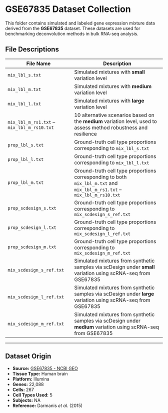 # GSE67835 Dataset Collection

This folder contains simulated and labeled gene expression mixture data derived from the **GSE67835** dataset. These datasets are used for benchmarking deconvolution methods in bulk RNA-seq analysis.

## File Descriptions

| File Name                                 | Description                                                                 |
|------------------------------------------|-----------------------------------------------------------------------------|
| `mix_lbl_s.txt`                          | Simulated mixtures with **small** variation level                           |
| `mix_lbl_m.txt`                          | Simulated mixtures with **medium** variation level                          |
| `mix_lbl_l.txt`                          | Simulated mixtures with **large** variation level                           |
| `mix_lbl_m_rs1.txt` – `mix_lbl_m_rs10.txt` | 10 alternative scenarios based on the **medium** variation level, used to assess method robustness and resilience |
| `prop_lbl_s.txt`                         | Ground-truth cell type proportions corresponding to `mix_lbl_s.txt`         |
| `prop_lbl_l.txt`                         | Ground-truth cell type proportions corresponding to `mix_lbl_l.txt`         |
| `prop_lbl_m.txt`                         | Ground-truth cell type proportions corresponding to both `mix_lbl_m.txt` and `mix_lbl_m_rs1.txt` – `mix_lbl_m_rs10.txt` |
| `prop_scdesign_s.txt`                         | Ground-truth cell type proportions corresponding to `mix_scdesign_s_ref.txt`         |
| `prop_scdesign_l.txt`                         | Ground-truth cell type proportions corresponding to `mix_scdesign_l_ref.txt`         |
| `prop_scdesign_m.txt`                         | Ground-truth cell type proportions corresponding to `mix_scdesign_m_ref.txt`  |
| `mix_scdesign_s_ref.txt`                         | Simulated mixtures from synthetic samples via scDesign under **small** variation using scRNA-seq from GSE67835         |
| `mix_scdesign_l_ref.txt`                         | Simulated mixtures from synthetic samples via scDesign under **large** variation using scRNA-seq from GSE67835         |
| `mix_scdesign_m_ref.txt`                         | 	Simulated mixtures from synthetic samples via scDesign under **medium** variation using scRNA-seq from GSE67835  |

---

## Dataset Origin

- **Source:** [GSE67835 - NCBI GEO](https://www.ncbi.nlm.nih.gov/geo/query/acc.cgi?acc=GSE67835)
- **Tissue Type:** Human brain
- **Platform:** Illumina
- **Genes:** 22,088
- **Cells:** 267
- **Cell Types Used:** 5
- **Subjects:** NA
- **Reference:** Darmanis *et al.* (2015)

